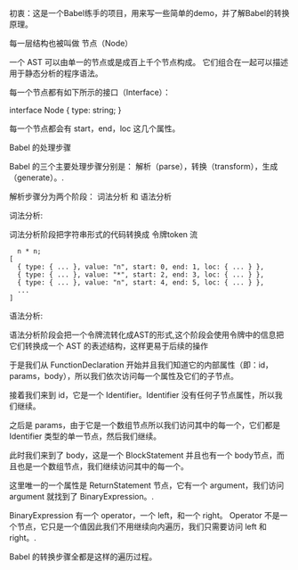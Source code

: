 初衷：这是一个Babel练手的项目，用来写一些简单的demo，并了解Babel的转换原理。

每一层结构也被叫做 节点（Node）

一个 AST 可以由单一的节点或是成百上千个节点构成。 它们组合在一起可以描述用于静态分析的程序语法。

每一个节点都有如下所示的接口（Interface）：

interface Node {
  type: string;
}

每一个节点都会有 start，end，loc 这几个属性。

Babel 的处理步骤

Babel 的三个主要处理步骤分别是： 解析（parse），转换（transform），生成（generate）。.

解析步骤分为两个阶段： 词法分析 和 语法分析

词法分析:

词法分析阶段把字符串形式的代码转换成 令牌token 流

```
  n * n;
[
  { type: { ... }, value: "n", start: 0, end: 1, loc: { ... } },
  { type: { ... }, value: "*", start: 2, end: 3, loc: { ... } },
  { type: { ... }, value: "n", start: 4, end: 5, loc: { ... } },
  ...
]
```

语法分析:

语法分析阶段会把一个令牌流转化成AST的形式,这个阶段会使用令牌中的信息把它们转换成一个 AST 的表述结构，这样更易于后续的操作

于是我们从 FunctionDeclaration 开始并且我们知道它的内部属性（即：id，params，body），所以我们依次访问每一个属性及它们的子节点。

接着我们来到 id，它是一个 Identifier。Identifier 没有任何子节点属性，所以我们继续。

之后是 params，由于它是一个数组节点所以我们访问其中的每一个，它们都是 Identifier 类型的单一节点，然后我们继续。

此时我们来到了 body，这是一个 BlockStatement 并且也有一个 body节点，而且也是一个数组节点，我们继续访问其中的每一个。

这里唯一的一个属性是 ReturnStatement 节点，它有一个 argument，我们访问 argument 就找到了 BinaryExpression。.

BinaryExpression 有一个 operator，一个 left，和一个 right。 Operator 不是一个节点，它只是一个值因此我们不用继续向内遍历，我们只需要访问 left 和 right。.

Babel 的转换步骤全都是这样的遍历过程。